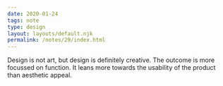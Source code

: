 ```yaml
---
date: 2020-01-24
tags: note
type: design
layout: layouts/default.njk
permalink: /notes/29/index.html
---
```


Design is not art, but design is definitely creative. The outcome is more focussed on function. It leans more towards the usability of the product than aesthetic appeal.
